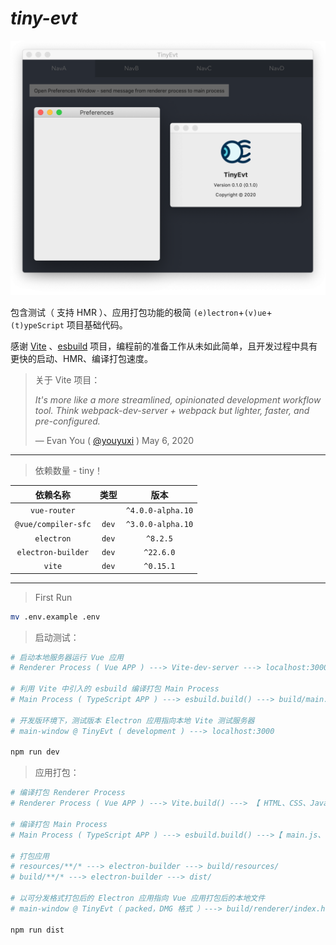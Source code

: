 # *tiny-evt*

![banner](banner.png)

包含测试（ 支持 HMR ）、应用打包功能的极简 `(e)lectron`+`(v)ue`+`(t)ypeScript` 项目基础代码。

感谢 [Vite](https://github.com/vuejs/vite) 、[esbuild](https://github.com/evanw/esbuild) 项目，编程前的准备工作从未如此简单，且开发过程中具有更快的启动、HMR、编译打包速度。

> 关于 Vite 项目：
>
> *It's more like a more streamlined, opinionated development workflow tool. Think webpack-dev-server + webpack but lighter, faster, and pre-configured.*
>
> &mdash; Evan You ( [@youyuxi](https://twitter.com/youyuxi/status/1258112624300118022) ) May 6, 2020

---
> 依赖数量 - tiny！

| 依赖名称 | 类型 | 版本
| :---:|:---:|:---:|
| `vue-router` || `^4.0.0-alpha.10`
| `@vue/compiler-sfc` | `dev` | `^3.0.0-alpha.10`
| `electron` | `dev` | `^8.2.5`
| `electron-builder` | `dev` | `^22.6.0`
| `vite` | `dev` | `^0.15.1`

---

> First Run

```bash
mv .env.example .env
```

> 启动测试：

```bash
# 启动本地服务器运行 Vue 应用
# Renderer Process ( Vue APP ) ---> Vite-dev-server ---> localhost:3000

# 利用 Vite 中引入的 esbuild 编译打包 Main Process
# Main Process ( TypeScript APP ) ---> esbuild.build() ---> build/main.js

# 开发版环境下，测试版本 Electron 应用指向本地 Vite 测试服务器
# main-window @ TinyEvt ( development ) ---> localhost:3000

npm run dev
```

> 应用打包：

```bash
# 编译打包 Renderer Process
# Renderer Process ( Vue APP ) ---> Vite.build() ---> 【 HTML、CSS、JavaScript、etc.】@ build/renderer/

# 编译打包 Main Process
# Main Process ( TypeScript APP ) ---> esbuild.build() --->【 main.js、etc. 】@ build/

# 打包应用
# resources/**/* ---> electron-builder ---> build/resources/
# build/**/* ---> electron-builder ---> dist/

# 以可分发格式打包后的 Electron 应用指向 Vue 应用打包后的本地文件
# main-window @ TinyEvt（ packed，DMG 格式 ）---> build/renderer/index.html

npm run dist
```
